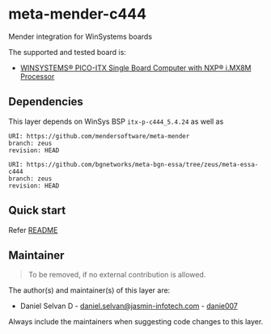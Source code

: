 <!-- File: README.md
     Author: Daniel Selvan, Jasmin Infotech
# Copyright (c) 2021 BG Networks, Inc.
#
# This program is free software; you can redistribute it and/or modify
# it under the terms of the GNU General Public License as published by
# the Free Software Foundation; either version 2 of the License, or
# (at your option) any later version.
#
-->

# meta-mender-c444

Mender integration for WinSystems boards

The supported and tested board is:

- [WINSYSTEMS® PICO-ITX Single Board Computer with NXP® i.MX8M Processor](https://www.winsystems.com/product/itx-p-c444/)

## Dependencies

This layer depends on WinSys BSP `itx-p-c444_5.4.24` as well as

```
URI: https://github.com/mendersoftware/meta-mender
branch: zeus
revision: HEAD

URI: https://github.com/bgnetworks/meta-bgn-essa/tree/zeus/meta-essa-c444
branch: zeus
revision: HEAD
```

## Quick start

Refer [README](../README.md)

## Maintainer

> To be removed, if no external contribution is allowed.

The author(s) and maintainer(s) of this layer are:

- Daniel Selvan D - <daniel.selvan@jasmin-infotech.com> - [danie007](https://github.com/danie007)

Always include the maintainers when suggesting code changes to this layer.
